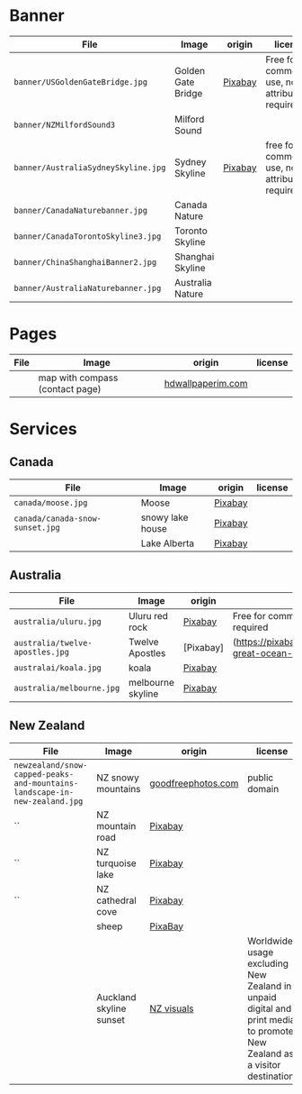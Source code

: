 
# Banner

| File | Image  | origin | license |
|------|--------|--------|---------|
| `banner/USGoldenGateBridge.jpg` |Golden Gate Bridge | [Pixabay](https://pixabay.com/photos/panorama-california-2300806/) | Free for commercial use, no attribution required |
| `banner/NZMilfordSound3`| Milford Sound |   |   |
| `banner/AustraliaSydneySkyline.jpg` | Sydney Skyline | [Pixabay](https://pixabay.com/photos/sydney-opera-house-harbor-city-1518191/) | free for commercial use, no attribution required |
| `banner/CanadaNaturebanner.jpg` | Canada Nature | | |
| `banner/CanadaTorontoSkyline3.jpg`| Toronto Skyline | | |
| `banner/ChinaShanghaiBanner2.jpg` | Shanghai Skyline | | |
| `banner/AustraliaNaturebanner.jpg` | Australia Nature | | |

# Pages

| File | Image  | origin | license |
|------|--------|--------|---------|
|      | map with compass (contact page)| [hdwallpaperim.com](https://hdwallpaperim.com/map-compass-books/) |

# Services

## Canada

| File | Image  | origin | license |
|------|--------|--------|---------|
| `canada/moose.jpg` | Moose  | [Pixabay](https://pixabay.com/photos/moose-moose-rack-male-bull-animal-70254/) | |
| `canada/canada-snow-sunset.jpg` | snowy lake house | [Pixabay](https://pixabay.com/photos/canada-sunset-dusk-log-cabin-lake-2340312/) | |
| | Lake Alberta | [Pixabay](https://pixabay.com/photos/alberta-canada-lake-mountains-2297204/) | |

## Australia


| File | Image  | origin | license |
|------|--------|--------|---------|
|`australia/uluru.jpg` | Uluru red rock | [Pixabay](https://pixabay.com/photos/uluru-australia-monolith-2058380/) | Free for commercial use, no attribution required |
|`australia/twelve-apostles.jpg` | Twelve Apostles | [Pixabay]|(https://pixabay.com/photos/australia-great-ocean-road-beach-3912587/) |
|`australai/koala.jpg` | koala | [Pixabay](https://pixabay.com/photos/koala-bear-tree-sitting-perched-1100469/) ||
|`australia/melbourne.jpg` |melbourne skyline | [Pixabay](https://pixabay.com/photos/melbourne-city-skyline-australia-2986345/) ||

## New Zealand

| File | Image                          | origin | license |
|------|--------------------------------|--------|---------|
| `newzealand/snow-capped-peaks-and-mountains-landscape-in-new-zealand.jpg` | NZ snowy mountains |[goodfreephotos.com](https://www.goodfreephotos.com/new-zealand/other-new-zealand/snow-capped-peaks-and-mountains-landscape-in-new-zealand.jpg.php)| public domain |
| `` | NZ mountain road | [Pixabay](https://pixabay.com/photos/new-zealand-landscape-mountains-1882703/) | |
| `` | NZ turquoise lake | [Pixabay](https://pixabay.com/photos/turquoise-reservoir-lake-amazing-1679922/) | |
| `` | NZ cathedral cove | [Pixabay]()| |
|    | sheep | [PixaBay](https://pixabay.com/photos/new-zealand-sea-sheep-coast-225540/) ||
| | Auckland skyline sunset | [NZ visuals](https://visuals.newzealand.com/assets/2154?tags=Auckland)| Worldwide usage excluding New Zealand in unpaid digital and print media to promote New Zealand as a visitor destination. |
